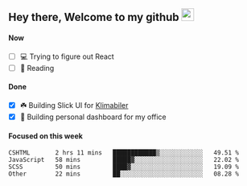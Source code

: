 ## Hey there, Welcome to my github <img src="https://media.giphy.com/media/hvRJCLFzcasrR4ia7z/giphy.gif" width="25px">

#### Now
- [ ] 💻 Trying to figure out React
- [ ] 📕 Reading

#### Done
- [x] ☘️ Building Slick UI for [Klimabiler](https://klimabiler.dk)
- [x] 🚀 Building personal dashboard for my office
 
 #### Focused on this week
<!--START_SECTION:waka-->

```text
CSHTML       2 hrs 11 mins   ████████████▒░░░░░░░░░░░░   49.51 %
JavaScript   58 mins         █████▓░░░░░░░░░░░░░░░░░░░   22.02 %
SCSS         50 mins         ████▓░░░░░░░░░░░░░░░░░░░░   19.09 %
Other        22 mins         ██░░░░░░░░░░░░░░░░░░░░░░░   08.28 %
```

<!--END_SECTION:waka-->

